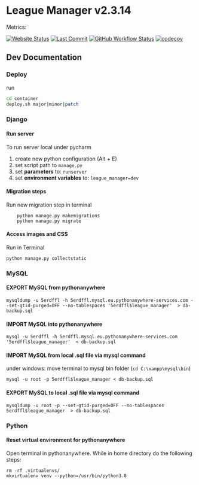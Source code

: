 # League Manager v2.3.14

Metrics:

[![Website Status](https://img.shields.io/website?url=https%3A%2F%2F5erdffl.eu.pythonanywhere.com%2F)](https://5erdffl.eu.pythonanywhere.com/)
[![Last Commit](https://img.shields.io/github/last-commit/chris0chris/league-manager)](https://github.com/chris0chris/league-manager)
[![GitHub Workflow Status](https://img.shields.io/circleci/build/github/chris0chris/league-manager/master)](https://app.circleci.com/pipelines/github/chris0chris/league-manager)
[![codecov](https://codecov.io/gh/chris0chris/league-manager/branch/master/graph/badge.svg)](https://codecov.io/gh/chris0chris/league-manager)

## Dev Documentation

### Deploy
run 
```bash
cd container
deploy.sh major|minor|patch
``` 

### Django

#### Run server

To run server local under pycharm

1. create new python configuration (Alt + E)
  1. set script path to `manage.py`
  2. set **parameters** to: `runserver`
  3. set **environment variables** to: `league_manager=dev`

#### Migration steps

Run new migration step in terminal

```
    python manage.py makemigrations
    python manage.py migrate
```

#### Access images and CSS

Run in Terminal

```
python manage.py collectstatic
```

### MySQL

#### EXPORT MySQL from pythonanywhere

    mysqldump -u 5erdffl -h 5erdffl.mysql.eu.pythonanywhere-services.com --set-gtid-purged=OFF --no-tablespaces '5erdffl$league_manager'  > db-backup.sql

#### IMPORT MySQL into pythonanywhere

    mysql -u 5erdffl -h 5erdffl.mysql.eu.pythonanywhere-services.com '5erdffl$league_manager'  < db-backup.sql

#### IMPORT MySQL from local .sql file via mysql command

under windows: move terminal to mysql bin folder (`cd C:\xampp\mysql\bin`)

    mysql -u root -p 5erdffl$league_manager < db-backup.sql

#### EXPORT MySQL to local .sql file via mysql command

    mysqldump -u root -p --set-gtid-purged=OFF --no-tablespaces 5erdffl$league_manager  > db-backup.sql

### Python

#### Reset virtual environment for pythonanywhere

Open terminal in pythonanywhere. While in home directory do the following steps:

    rm -rf .virtualenvs/
    mkvirtualenv venv --python=/usr/bin/python3.8
